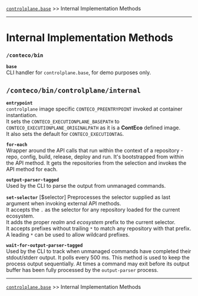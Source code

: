 [`controlplane.base`](../README.md) >> Internal Implementation Methods

-----

# Internal Implementation Methods

### `/conteco/bin`

__`base`__  
CLI handler for `controlplane.base`, for demo purposes only.

## `/conteco/bin/controlplane/internal`

__`entrypoint`__  
`controlplane` image specific `CONTECO_PREENTRYPOINT` invoked at container instantiation.  
It sets the `CONTECO_EXECUTIONPLANE_BASEPATH` to `CONTECO_EXECUTIONPLANE_ORIGINALPATH` as it is a __ContEco__ defined image.  
It also sets the default for `CONTECO_EXECUTIONTAG`.

__`for-each`__  
Wrapper around the API calls that run within the context of a repository - repo, config, build, release, deploy and run.
It's bootstrapped from within the API method. It gets the repositories from the selection and invokes the API method for each.

__`output-parser-tagged`__  
Used by the CLI to parse the output from unmanaged commands.

__`set-selector`__  [$selector]
Preprocesses the selector supplied as last argument when invoking external API methods.  
It accepts the `.` as the selector for any repository loaded for the current ecosystem.  
It adds the proper _realm_ and _ecosystem_ prefix to the current selector.  
It accepts prefixes without trailing `*` to match any repository with that prefix.  
A leading `*` can be used to allow wildcard prefixes.

__`wait-for-output-parser-tagged`__  
Used by the CLI to track when unmanaged commands have completed their stdout/stderr output.
It polls every 500 ms. This method is used to keep the process output sequentially.
At times a command may exit before its output buffer has been fully processed by the `output-parser` process.  

-----
[`controlplane.base`](../README.md) >> Internal Implementation Methods
